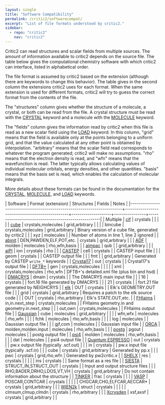 ```yaml
---
layout: single
title: "Software Compatibility"
permalink: /critic2/softwarecompat/
excerpt: "List of file formats understood by critic2."
sidebar:
  - repo: "critic2"
    nav: "critic2"
---
```


Critic2 can read structures and scalar fields from multiple
sources. The amount of information available to critic2 depends on the
source file. The table below gives the computational chemistry
software with which critic2 can interface, listed in alphabetical
order.

The file format is assumed by critic2 based on the extension (although
there are keywords to change this behavior). The table gives in the
second column the extensions critic2 uses for each format. When the
same extension is used for different formats, critic2 will try to
guess the correct format from the contents of the file.

The "structures" column gives whether the structure of a molecule, a
crystal, or both can be read from the file. A crystal structure must
be read with the [CRYSTAL](/critic2/manual/crystal/#c2-crystal)
keyword and a molecule with the
[MOLECULE](/critic2/manual/molecule/#c2-molecule) keyword.

The "fields" column gives the information read by critic2 when this
file is read as a new scalar field using the [LOAD](/critic2/manual/fields/#c2-load)
keyword. In this column, "grid" means that the field is available only
at the points belonging to a uniform grid, and that the value
calculated at any other point is obtained by
interpolation. "arbitrary" means that the scalar field read
corresponds to whatever the program generated; critic2 will make no
assumptions. "rho" means that the electron density is read, and "wfn"
means that the wavefunction is read. The latter typically allows
calculating values of individual molecular orbitals, energy densities,
and other quantities. "basis" means that the basis set is read, which
enables the calculation of molecular integrals.

More details about these formats can be found in the documentation for
the [CRYSTAL](/critic2/manual/crystal/#c2-crystal),
[MOLECULE](/critic2/manual/molecule/#c2-molecule), and
[LOAD](/critic2/manual/fields/#c2-load) keywords.

| Software                                                                 | Format (extension)                              | Structures         | Fields         | Notes                                               |
|--------------------------------------------------------------------------+-------------------------------------------------+--------------------+----------------+-----------------------------------------------------|
| Multiple                                                                 | [cif](https://www.iucr.org/resources/cif)       | crystals           |                |                                                     |
|                                                                          | [cube](http://paulbourke.net/dataformats/cube/) | crystals,molecules | grid,arbitrary |                                                     |
|                                                                          | bincube                                         | crystals,molecules | grid,arbitrary | Binary version of a cube file, generated by critic2 |
|                                                                          | xyz                                             | molecules          |                | Number of atoms in line 1, line 2 ignored           |
| [abinit](https://www.abinit.org/)                                        | DEN,PAWDEN,ELF,POT,etc.                         | crystals           | grid,arbitrary |                                                     |
| [ADF](https://www.scm.com/)                                              | molden                                          | molecules          | rho,wfn,basis  |                                                     |
| [aimpac](https://www.chemistry.mcmaster.ca/aimpac/imagemap/imagemap.htm) | qub                                             |                    | grid,arbitrary |                                                     |
| [aiPI](https://doi.org/10.1016/0010-4655(93)90041-A)                     | ion                                             | crystals           | rho            |                                                     |
| [CASTEP](http://www.castep.org/)                                         | cell                                            | crystals           |                | CASTEP input file                                   |
|                                                                          | geom                                            | crystals           |                | CASTEP output file                                  |
|                                                                          | fmt                                             |                    | grid,arbitrary | Generated by CASTEP `write_*` keywords              |
| [Crystal17](https://www.crystal.unito.it)                                | out                                             | crystals           |                | Crystal17's output file                             |
| [DFTB+](https://dftbplus.org/)                                           | gen                                             | crystals,molecules |                |                                                     |
|                                                                          | xml                                             | crystals,molecules | rho,wfn        | DFTB+'s detailed.xml file (plus bin and hsd)        |
| [DMACRYS](http://www.chem.ucl.ac.uk/cposs/dmacrys/index.html)            | dmain                                           | crystals           |                | The DMACRYS main input file                         |
|                                                                          | 16                                              | crystals           |                | fort.16 file generated by DMACRYS                   |
|                                                                          | 21                                              | crystals           |                | fort.21 file generated by NEIGHCRYS                 |
| [elk](https://elk.sourceforge.io)                                        | OUT                                             | crystals           |                | Elk's GEOMETRY.OUT file                             |
|                                                                          | grid                                            | crystals           | grid,arbitrary | Requires a patch to the elk source code             |
|                                                                          | OUT                                             | crystals           | rho,arbitrary  | Elk's STATE.OUT,etc.                                |
| [FHIaims](https://fhi-aims.org/)                                         | in,in.next_step                                 | crystals,molecules |                | FHIaims geometry.in and geometry.in.next_step       |
|                                                                          | out,own                                         | crystals,molecules |                | FHIaims output file                                 |
| [Gaussian](https://gaussian.com/)                                        | cube                                            | molecules          | grid,arbitrary |                                                     |
|                                                                          | wfn,wfx                                         | molecules          | rho,wfn        |                                                     |
|                                                                          | fchk                                            | molecules          | rho,wfn,basis  |                                                     |
|                                                                          | log                                             | molecules          |                | Gaussian output file                                |
|                                                                          | gjf,com                                         | molecules          |                | Gaussian input file                                 |
| [ORCA](https://orcaforum.kofo.mpg.de/)                                   | molden,molden.input                             | molecules          | rho,wfn,basis  |                                                     |
| [postg](https://github.com/aoterodelaroza/postg)                         | pgout                                           | molecules          |                | postg output file                                   |
| [psi4](https://psicode.org/)                                             | molden                                          | molecules          | rho,wfn,basis  |                                                     |
|                                                                          | dat                                             | molecules          |                | psi4 output file                                    |
| [Quantum ESPRESSO](https://www.quantum-espresso.org/)                    | out                                             | crystals           |                | pw.x output file (typically .scf.out)               |
|                                                                          | in                                              | crystals           |                | pw.x input file (typically .scf.in)                 |
|                                                                          | cube                                            | crystals           | grid,arbitrary | Generated by pp.x                                   |
|                                                                          | pwc                                             | crystals           | grid,rho,wfn   | Generated by pw2critic.x                            |
| [SHELX](https://shelx.uni-goettingen.de/)                                | res                                             | crystals           |                |                                                     |
|                                                                          | ins                                             | crystals           |                | Same format as a res file                           |
| [SIESTA](https://departments.icmab.es/leem/siesta/)                      | STRUCT_IN,STRUCT_OUT                            | crystals           |                | Input and output structure files                    |
|                                                                          | RHO,BADER,DRHO,LDOS,VT,VH                       | crystals           | grid,arbitrary | Do not contain information about the structure      |
| [TINKER](https://dasher.wustl.edu/tinker/)                               | frac                                            | crystals           |                |                                                     |
| [VASP](https://www.vasp.at/)                                             | POSCAR,CONTCAR                                  | crystals           |                |                                                     |
|                                                                          | CHGCAR,CHG,ELFCAR,AECCAR*                       | crystals           | grid,arbitrary |                                                     |
| [WIEN2k](http://susi.theochem.tuwien.ac.at/)                             | struct                                          | crystals           |                |                                                     |
|                                                                          | clmsum,clmup,clmdn                              | crystals           | rho,arbitrary  |                                                     |
| [Xcrysden](http://www.xcrysden.org/)                                     | xsf,axsf                                        | crystals           | grid,arbitrary |                                                     |
